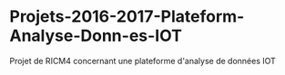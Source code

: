 # Projets-2016-2017-Plateform-Analyse-Donn-es-IOT
Projet de RICM4 concernant une plateforme d'analyse de données IOT
